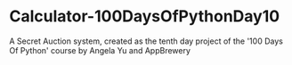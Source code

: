 # Calculator-100DaysOfPythonDay10
A Secret Auction system, created as the tenth day project of the '100 Days Of Python' course by Angela Yu and AppBrewery
